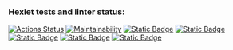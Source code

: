 ### Hexlet tests and linter status:
[![Actions Status](https://github.com/sergi-Jr/java-project-61/actions/workflows/hexlet-check.yml/badge.svg)](https://github.com/sergi-Jr/java-project-61/actions)
[![Maintainability](https://api.codeclimate.com/v1/badges/f63ea09d086178e5ee48/maintainability)](https://codeclimate.com/github/sergi-Jr/java-project-61/maintainability)
[![Static Badge](https://img.shields.io/badge/evenGame-red.svg)](https://asciinema.org/a/dl7hgxeuSxUjKJWznpWQxqFwG)
[![Static Badge](https://img.shields.io/badge/calcGame-green.svg)](https://asciinema.org/a/6yz451C1ntU2H92syLqBo8nQI)
[![Static Badge](https://img.shields.io/badge/gcd-blue.svg)](https://asciinema.org/a/zR1MVOsPBDj6ZhEZJ6KKfVabi)
[![Static Badge](https://img.shields.io/badge/progression-white.svg)](https://asciinema.org/a/jprN3bFXFg8hIpHfKIFKM9z1c)
[![Static Badge](https://img.shields.io/badge/prime-yellow.svg)](https://asciinema.org/a/kKGXqOLKM0ASRPjGLVbSXv8I4)

